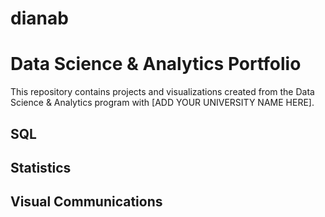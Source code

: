 # dianab
# Data Science & Analytics Portfolio
This repository contains projects and visualizations created from the Data
Science & Analytics program with [ADD YOUR UNIVERSITY NAME HERE].
## SQL
## Statistics
## Visual Communications 

